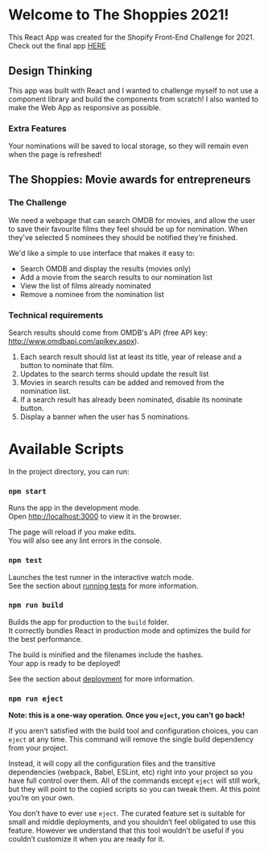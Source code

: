 # Welcome to The Shoppies 2021!
This React App was created for the Shopify Front-End Challenge for 2021. Check out the final app [HERE](https://the-shoppies-aarthi.vercel.app/)

## Design Thinking
This app was built with React and I wanted to challenge myself to not use a component library and build the components from scratch! I also wanted to make the Web App as responsive as possible. 

### Extra Features
Your nominations will be saved to local storage, so they will remain even when the page is refreshed!

## The Shoppies: Movie awards for entrepreneurs
### The Challenge

We need a webpage that can search OMDB for movies, and allow the user to save their favourite films they feel should be up for nomination. When they've selected 5 nominees they should be notified they're finished.

We'd like a simple to use interface that makes it easy to:
* Search OMDB and display the results (movies only)
* Add a movie from the search results to our nomination list
* View the list of films already nominated
* Remove a nominee from the nomination list

### Technical requirements
Search results should come from OMDB's API (free API key: http://www.omdbapi.com/apikey.aspx).
1. Each search result should list at least its title, year of release and a button to nominate that film.
2. Updates to the search terms should update the result list
3. Movies in search results can be added and removed from the nomination list.
4. If a search result has already been nominated, disable its nominate button.
5. Display a banner when the user has 5 nominations.



# Available Scripts

In the project directory, you can run:

### `npm start`

Runs the app in the development mode.\
Open [http://localhost:3000](http://localhost:3000) to view it in the browser.

The page will reload if you make edits.\
You will also see any lint errors in the console.

### `npm test`

Launches the test runner in the interactive watch mode.\
See the section about [running tests](https://facebook.github.io/create-react-app/docs/running-tests) for more information.

### `npm run build`

Builds the app for production to the `build` folder.\
It correctly bundles React in production mode and optimizes the build for the best performance.

The build is minified and the filenames include the hashes.\
Your app is ready to be deployed!

See the section about [deployment](https://facebook.github.io/create-react-app/docs/deployment) for more information.

### `npm run eject`

**Note: this is a one-way operation. Once you `eject`, you can’t go back!**

If you aren’t satisfied with the build tool and configuration choices, you can `eject` at any time. This command will remove the single build dependency from your project.

Instead, it will copy all the configuration files and the transitive dependencies (webpack, Babel, ESLint, etc) right into your project so you have full control over them. All of the commands except `eject` will still work, but they will point to the copied scripts so you can tweak them. At this point you’re on your own.

You don’t have to ever use `eject`. The curated feature set is suitable for small and middle deployments, and you shouldn’t feel obligated to use this feature. However we understand that this tool wouldn’t be useful if you couldn’t customize it when you are ready for it.

